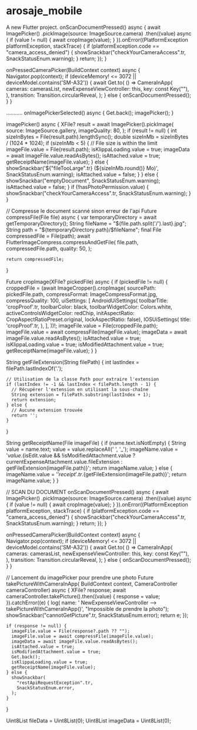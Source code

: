 # arosaje_mobile

A new Flutter project.
onScanDocumentPressed() async {
await ImagePicker()
.pickImage(source: ImageSource.camera)
.then((value) async {
if (value != null) {
await cropImage(value);
}
}).onError((PlatformException platformException, stackTrace) {
if (platformException.code == "camera_access_denied") {
showSnackbar("checkYourCameraAccess".tr, SnackStatusEnum.warning);
}
return;
});
}

onPressedCameraPicker(BuildContext context) async {
Navigator.pop(context);
if (deviceMemory! <= 3072 || deviceModel.contains('SM-A32')) {
await Get.to(
() => CameraInApp(
cameras: camerasList,
newExpenseViewController: this,
key: const Key(""),
),
transition: Transition.circularReveal,
);
} else {
onScanDocumentPressed();
}
}

...........
onImagePickerSelected() async {
Get.back();
imagePicker();
}

imagePicker() async {
XFile? result = await ImagePicker().pickImage(
source: ImageSource.gallery,
imageQuality: 80,
);
if (result != null) {
int sizeInBytes = File(result.path).lengthSync();
double sizeInMb = sizeInBytes / (1024 \* 1024);
if (sizeInMb < 5) {
// File size is within the limit
imageFile.value = File(result.path);
isKlippaLoading.value = true;
imageData = await imageFile.value.readAsBytes();
isAttached.value = true;
getReceiptName(imageFile.value);
} else {
showSnackbar('${"fileTooLarge".tr} (${sizeInMb.round()} Mo)',
SnackStatusEnum.warning);
isAttached.value = false;
}
} else {
showSnackbar("emptyDocument", SnackStatusEnum.warning);
isAttached.value = false;
}
if (!hasPhotoPermission.value) {
showSnackbar("checkYourCameraAccess".tr, SnackStatusEnum.warning);
}
}

// Compresse le document scanné sinon erreur de l'api
Future<File> compressFile(File file) async {
var temporaryDirectory = await getTemporaryDirectory();
String fileName = "${file.path.split('/').last}.jpg";
    String path = "${temporaryDirectory.path}/$fileName";
final File compressedFile = File(path);
await FlutterImageCompress.compressAndGetFile(
file.path,
compressedFile.path,
quality: 50,
);

    return compressedFile;

}

Future<void> cropImage(XFile? pickedFile) async {
if (pickedFile != null) {
croppedFile = (await ImageCropper().cropImage(
sourcePath: pickedFile.path,
compressFormat: ImageCompressFormat.jpg,
compressQuality: 100,
uiSettings: [
AndroidUiSettings(
toolbarTitle: 'cropProof'.tr,
toolbarColor: black,
toolbarWidgetColor: Colors.white,
activeControlsWidgetColor: redChip,
initAspectRatio: CropAspectRatioPreset.original,
lockAspectRatio: false),
IOSUiSettings(
title: 'cropProof'.tr,
),
],
))!;
imageFile.value = File(croppedFile.path);
imageFile.value = await compressFile(imageFile.value);
imageData = await imageFile.value.readAsBytes();
isAttached.value = true;
isKlippaLoading.value = true;
isModifiedAttachment.value = true;
getReceiptName(imageFile.value);
}
}

String getFileExtension(String filePath) {
int lastIndex = filePath.lastIndexOf('.');

    // Utilisation de la classe Path pour extraire l'extension
    if (lastIndex != -1 && lastIndex < filePath.length - 1) {
      // Récupérer l'extension en utilisant la sous-chaîne
      String extension = filePath.substring(lastIndex + 1);
      return extension;
    } else {
      // Aucune extension trouvée
      return '';
    }

}

String getReceiptName(File imageFile) {
if (name.text.isNotEmpty) {
String value = name.text;
value = value.replaceAll(' ', '\_');
imageName.value =
'$value.${isEdit.value && !isModifiedAttachment.value ? currentExpenseAttachment.value.fileExtension : getFileExtension(imageFile.path)}';
return imageName.value;
} else {
imageName.value = '${'receipt'.tr}.${getFileExtension(imageFile.path)}';
return imageName.value;
}
}

// SCAN DU DOCUMENT
onScanDocumentPressed() async {
await ImagePicker()
.pickImage(source: ImageSource.camera)
.then((value) async {
if (value != null) {
await cropImage(value);
}
}).onError((PlatformException platformException, stackTrace) {
if (platformException.code == "camera_access_denied") {
showSnackbar("checkYourCameraAccess".tr, SnackStatusEnum.warning);
}
return;
});
}

onPressedCameraPicker(BuildContext context) async {
Navigator.pop(context);
if (deviceMemory! <= 3072 || deviceModel.contains('SM-A32')) {
await Get.to(
() => CameraInApp(
cameras: camerasList,
newExpenseViewController: this,
key: const Key(""),
),
transition: Transition.circularReveal,
);
} else {
onScanDocumentPressed();
}
}

// Lancement du imagePicker pour prendre une photo
Future<void> takePictureWithCameraInApp(
BuildContext context, CameraController cameraController) async {
XFile? response;
await cameraController.takePicture().then((value) {
response = value;
}).catchError((e) {
log(
name: ' NewExpenseViewController --> takePictureWithCameraInApp()',
"Impossible de prendre la photo");
showSnackbar("cannotGetPicture".tr, SnackStatusEnum.error);
return e;
});

    if (response != null) {
      imageFile.value = File(response?.path ?? "");
      imageFile.value = await compressFile(imageFile.value);
      imageData = await imageFile.value.readAsBytes();
      isAttached.value = true;
      isModifiedAttachment.value = true;
      Get.back();
      isKlippaLoading.value = true;
      getReceiptName(imageFile.value);
    } else {
      showSnackbar(
        "restApiRequestException".tr,
        SnackStatusEnum.error,
      );
    }

}

Uint8List fileData = Uint8List(0);
Uint8List imageData = Uint8List(0);
